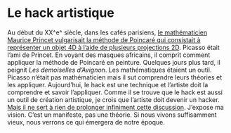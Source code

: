 # Le hack artistique

Au début du XX^e^ siècle, dans les cafés parisiens, [le mathématicien Maurice Princet vulgarisait la méthode de Poincaré qui consistait à représenter un objet 4D à l’aide de plusieurs projections 2D](http://www.newscientist.com/channel/being-human/mg19526231.900-second-sight-les-demoiselles-davignon.html). Picasso était l’ami de Princet. En voyant des masques africains, il comprit comment appliquer la méthode de Poincaré en peinture. Quelques jours plus tard, il peignit *Les demoiselles d’Avignon*. Les mathématiques étaient un outil. Picasso n’était pas mathématicien mais il sut comprendre leurs théories et les appliquer. Aujourd’hui, le hack est une technique et l’artiste doit la comprendre et savoir l’appliquer. Comme il se trouve que le hack est aussi un outil de création artistique, je crois que l’artiste doit devenir un hacker. [Mais il ne sert à rien de prolonger infiniment cette discussion](https://tcrouzet.com/2007/10/12/culture-et-technologie/). J’expose ma vision. C’est un manifeste, pas une théorie. Si nous vivons suffisamment vieux, nous verrons ce qui émergera de notre époque.